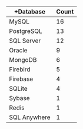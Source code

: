 |+Database | Count |
|------------ | -----------|
| MySQL | 16 |
| PostgreSQL | 13 |
| SQL Server | 12 |
| Oracle | 9 |
| MongoDB | 6 |
| Firebird | 5 |
| Firebase | 4 |
| SQLite | 4 |
| Sybase | 1 |
| Redis | 1 |
| SQL Anywhere | 1 |
